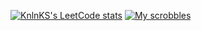 [![KnlnKS's LeetCode stats](https://leetcode-stats-six.vercel.app/?username=hikicrypto&theme=dark)](https://github.com/KnlnKS/leetcode-stats)
[![My scrobbles](https://lastfm-recently-played.vercel.app/api?user=cursedarthas)](https://www.last.fm/user/soulkks)
<!--
**arthascursed/arthascursed** is a ✨ _special_ ✨ repository because its `README.md` (this file) appears on your GitHub profile.

Here are some ideas to get you started:

- 🔭 I’m currently working on ...
- 🌱 I’m currently learning ...
- 👯 I’m looking to collaborate on ...
- 🤔 I’m looking for help with ...
- 💬 Ask me about ...
- 📫 How to reach me: ...
- 😄 Pronouns: ...
- ⚡ Fun fact: ...
-->

